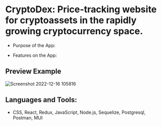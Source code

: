 # CryptoDex: Price-tracking website for cryptoassets in the rapidly growing cryptocurrency space.

* Purpose of the App:


* Features on the App:

## Preview Example
![Screenshot 2022-12-16 105816](https://user-images.githubusercontent.com/109240976/208141613-a1732a23-379d-4fed-84d1-73c3027e175b.png)

## Languages and Tools:
* CSS, React, Redux, JavaScript, Node.js, Sequelize, Postgresql, Postman, MUI

